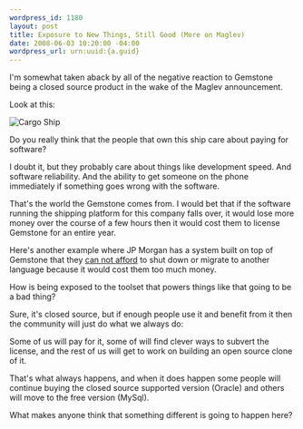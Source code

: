 ```yaml
--- 
wordpress_id: 1180
layout: post
title: Exposure to New Things, Still Good (More on Maglev)
date: 2008-06-03 10:20:00 -04:00
wordpress_url: urn:uuid:{a.guid}
---
```

<p>I'm somewhat taken aback by all of the negative reaction to Gemstone being a closed source product in the wake of the Maglev announcement.</p>

<p>Look at this:</p>

<p><img src="http://farm4.static.flickr.com/3263/2548118475_0c9fed3ee0_o.jpg" alt="Cargo Ship"/></p>

<p>Do you really think that the people that own this ship care about paying for software?</p>

<p>I doubt it, but they probably care about things like development speed. And software reliability. And the ability to get someone on the phone immediately if something goes wrong with the software.</p>

<p>That's the world the Gemstone comes from.  I would bet that if the software running the shipping platform for this company falls over, it would lose more money over the course of a few hours then it would cost them to license Gemstone for an entire year.</p>

<p>Here's another example where JP Morgan has a system built on top of Gemstone that they <a href="http://www.cincomsmalltalk.com/blog/blogView?showComments=true&amp;entry=3272163751">can not afford</a> to shut down or migrate to another language because it would cost them too much money.</p>

<p>How is being exposed to the toolset that powers things like that going to be a bad thing?</p>

<p>Sure, it's closed source, but if enough people use it and benefit from it then the community will just do what we always do:</p>

<p>Some of us will pay for it, some of will find clever ways to subvert the license, and the rest of us will get to work on building an open source clone of it.</p>

<p>That's what always happens, and when it does happen some people will continue buying the closed source supported version (Oracle) and others will move to the free version (MySql).</p>

<p>What makes anyone think that something different is going to happen here?</p>
